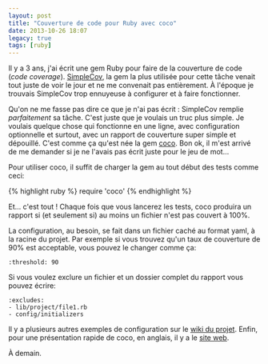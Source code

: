 ```yaml
---
layout: post
title: "Couverture de code pour Ruby avec coco"
date: 2013-10-26 18:07
legacy: true
tags: [ruby]
---
```


Il y a 3 ans, j'ai écrit une gem Ruby pour faire de la couverture de
code (*code coverage*). [SimpleCov](https://github.com/colszowka/simplecov),
la gem la plus utilisée pour cette tâche venait tout juste de voir le
jour et ne me convenait pas entièrement. À l'époque je trouvais SimpleCov
trop ennuyeuse à configurer et à faire fonctionner.

<!-- more -->

Qu'on ne me fasse pas dire ce que je n'ai pas écrit : SimpleCov remplie
*parfaitement* sa tâche. C'est juste que je voulais un truc plus simple.
Je voulais quelque chose qui fonctionne en une ligne, avec configuration
optionnelle et surtout, avec un rapport de couverture
super simple et dépouillé. C'est comme ça qu'est née la gem
[coco](https://github.com/lkdjiin/coco). Bon ok, il m'est arrivé de me
demander si je ne l'avais pas écrit juste pour le jeu de mot…

Pour utiliser coco, il suffit de charger la gem au tout début des tests
comme ceci:

{% highlight ruby %}
require 'coco'
{% endhighlight %}

Et… c'est tout ! Chaque fois que vous lancerez les tests, coco produira un
rapport si (et seulement si) au moins un fichier n'est pas couvert à 100%.

La configuration, au besoin, se fait dans un fichier caché au format yaml,
à la racine du projet. Par exemple si vous trouvez qu'un taux de couverture
de 90% est acceptable, vous pouvez le changer comme ça:

    :threshold: 90

Si vous voulez exclure un fichier et un dossier complet du rapport vous
pouvez écrire:

    :excludes:
    - lib/project/file1.rb
    - config/initializers

Il y a plusieurs autres exemples de configuration sur le
[wiki du projet](https://github.com/lkdjiin/coco/wiki). Enfin, pour une
présentation rapide de coco, en anglais, il y a le
[site web](http://lkdjiin.github.io/coco/).





À demain.




